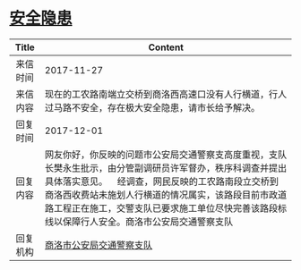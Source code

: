 # <a href="http://www.shangluo.gov.cn/zmhd/ldxxxx.jsp?urltype=leadermail.LeaderMailContentUrl&wbtreeid=1112&leadermailid=4446">安全隐患</a>
| Title |                                                                            Content                                                                             |
|:-----:|----------------------------------------------------------------------------------------------------------------------------------------------------------------|
| 来信时间  | 2017-11-27                                                                                                                                                     |
| 来信内容  | 现在的工农路南端立交桥到商洛西高速口没有人行横道，行人过马路不安全，存在极大安全隐患，请市长给予解决。                                                                                                            |
| 回复时间  | 2017-12-01                                                                                                                                                     |
| 回复内容  | 网友你好，你反映的问题市公安局交通警察支高度重视，支队长樊永生批示，由分管副调研员许军督办，秩序科调查并提出具体落实意见。    经调查，网民反映的工农路南段立交桥到商洛西收费站未施划人行横道的情况属实，该路段目前市政道路工程正在施工，交警支队已要求施工单位尽快完善该路段标线以保障行人安全。商洛市公安局交通警察支队 |
| 回复机构  | <a href="../../categories/agencies/商洛市公安局交通警察支队.md">商洛市公安局交通警察支队</a>                                                                                             |